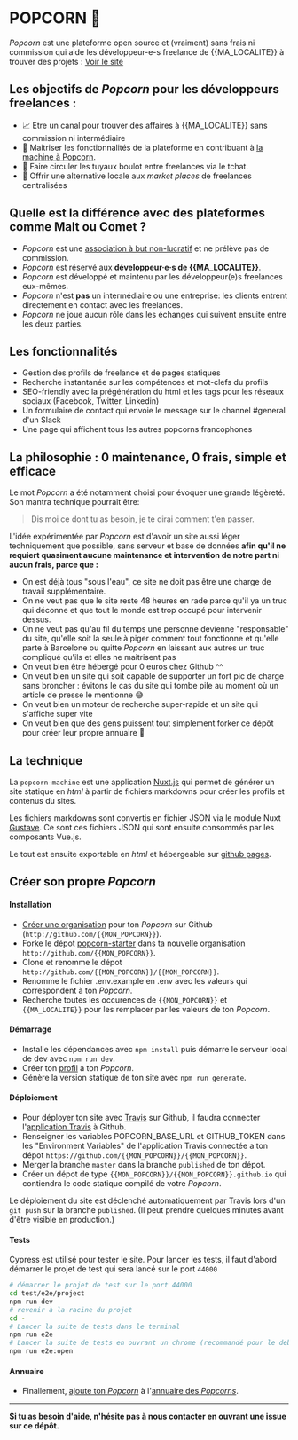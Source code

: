 # POPCORN 🍿

_Popcorn_ est une plateforme open source et (vraiment) sans frais ni commission qui aide les développeur-e-s freelance de {{MA_LOCALITE}} à trouver des projets : [Voir le site](https://popcorn-nantes.github.io/)

## Les objectifs de _Popcorn_ pour les développeurs freelances :

- 📈 Etre un canal pour trouver des affaires à {{MA_LOCALITE}} sans commission ni intermédiaire
- 📗 Maitriser les fonctionnalités de la plateforme en contribuant à [la machine à Popcorn](https://github.com/popcorn-nantes/popcorn-machine).
- 💬 Faire circuler les tuyaux boulot entre freelances via le tchat.
- 💪 Offrir une alternative locale aux _market places_ de freelances centralisées

## Quelle est la différence avec des plateformes comme Malt ou Comet ?

- _Popcorn_ est une [association à but non-lucratif](https://opencollective.com/popcorn) et ne prélève pas de commission.
- _Popcorn_ est réservé aux **développeur·e·s de {{MA_LOCALITE}}**.
- _Popcorn_ est développé et maintenu par les développeur(e)s freelances eux-mêmes.
- _Popcorn_ n'est **pas** un intermédiaire ou une entreprise: les clients entrent directement en contact avec les freelances.
- _Popcorn_ ne joue aucun rôle dans les échanges qui suivent ensuite entre les deux parties.

## Les fonctionnalités

- Gestion des profils de freelance et de pages statiques
- Recherche instantanée sur les compétences et mot-clefs du profils
- SEO-friendly avec la prégénération du html et les tags pour les réseaux sociaux (Facebook, Twitter, Linkedin)
- Un formulaire de contact qui envoie le message sur le channel #general d'un Slack
- Une page qui affichent tous les autres popcorns francophones

## La philosophie : 0 maintenance, 0 frais, simple et efficace

Le mot _Popcorn_ a été notamment choisi pour évoquer une grande légèreté. Son mantra technique pourrait être:

> Dis moi ce dont tu as besoin, je te dirai comment t'en passer.

L'idée expérimentée par _Popcorn_ est d'avoir un site aussi léger techniquement que possible, sans serveur et base de données **afin qu'il ne requiert quasiment aucune maintenance et intervention de notre part ni aucun frais, parce que :**

- On est déjà tous "sous l'eau", ce site ne doit pas être une charge de travail supplémentaire.
- On ne veut pas que le site reste 48 heures en rade parce qu'il ya un truc qui déconne et que tout le monde est trop occupé pour intervenir dessus.
- On ne veut pas qu'au fil du temps une personne devienne "responsable" du site, qu'elle soit la seule à piger comment tout fonctionne et qu'elle parte à Barcelone ou quitte _Popcorn_ en laissant aux autres un truc compliqué qu'ils et elles ne maitrisent pas
- On veut bien être hébergé pour 0 euros chez Github ^^
- On veut bien un site qui soit capable de supporter un fort pic de charge sans broncher : évitons le cas du site qui tombe pile au moment où un article de presse le mentionne 😅
- On veut bien un moteur de recherche super-rapide et un site qui s'affiche super vite
- On veut bien que des gens puissent tout simplement forker ce dépôt pour créer leur propre annuaire 💚

## La technique

La `popcorn-machine` est une application [Nuxt.js](https://github.com/nuxt/nuxt.js) qui permet de générer un site statique en _html_ à partir de fichiers markdowns pour créer les profils et contenus du sites.

Les fichiers markdowns sont convertis en fichier JSON via le module Nuxt [Gustave](https://github.com/yann-yinn/nuxt-gustave). Ce sont ces fichiers JSON qui sont ensuite consommés par les composants Vue.js.

Le tout est ensuite exportable en _html_ et hébergeable sur [github pages](https://pages.github.com/).

## Créer son propre _Popcorn_

#### Installation

- [Créer une organisation](https://help.github.com/en/articles/creating-a-new-organization-from-scratch) pour ton _Popcorn_ sur Github (`http://github.com/{{MON_POPCORN}}`).
- Forke le dépot [popcorn-starter](https://github.com/popcorn-nantes/popcorn-starter) dans ta nouvelle organisation `http://github.com/{{MON_POPCORN}}`.
- Clone et renomme le dépot `http://github.com/{{MON_POPCORN}}/{{MON_POPCORN}}`.
- Renomme le fichier .env.example en .env avec les valeurs qui correspondent à ton _Popcorn_.
- Recherche toutes les occurences de `{{MON_POPCORN}}` et `{{MA_LOCALITE}}` pour les remplacer par les valeurs de ton _Popcorn_.

#### Démarrage

- Installe les dépendances avec `npm install` puis démarre le serveur local de dev avec `npm run dev`.
- Créer ton [profil](https://github.com/popcorn-nantes/popcorn-starter/blob/master/README.md#créer-son-profil) a ton _Popcorn_.
- Génère la version statique de ton site avec `npm run generate`.

#### Déploiement

- Pour déployer ton site avec [Travis](https://travis-ci.com/) sur Github, il faudra connecter l'[application Travis](https://github.com/apps/travis-ci) à Github.
- Renseigner les variables POPCORN_BASE_URL et GITHUB_TOKEN dans les "Environment Variables" de l'application Travis connectée a ton dépot `https://github.com/{{MON_POPCORN}}/{{MON_POPCORN}}`.
- Merger la branche `master` dans la branche `published` de ton dépot.
- Créer un dépot de type `{{MON_POPCORN}}/{{MON_POPCORN}}.github.io` qui contiendra le code statique compilé de votre _Popcorn_.

Le déploiement du site est déclenché automatiquement par Travis lors d'un `git push` sur la branche `published`.
(Il peut prendre quelques minutes avant d'être visible en production.)

#### Tests

Cypress est utilisé pour tester le site. Pour lancer les tests, il faut d'abord démarrer le projet de test qui sera lancé sur le port `44000`

```sh
# démarrer le projet de test sur le port 44000
cd test/e2e/project
npm run dev
# revenir à la racine du projet
cd -
# Lancer la suite de tests dans le terminal
npm run e2e
# Lancer la suite de tests en ouvrant un chrome (recommandé pour le debug)
npm run e2e:open
```

#### Annuaire

- Finallement, [ajoute ton _Popcorn_](https://github.com/popcorn-nantes/popcorn-machine) à l'[annuaire des _Popcorns_](https://popcorn-nantes.github.io/popcorns).

---

**Si tu as besoin d'aide, n'hésite pas à nous contacter en ouvrant une issue sur ce dépôt.**

